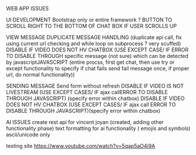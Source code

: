 WEB APP ISSUES

UI DEVELOPMENT
Bootstrap only or entire framework ? 
BUTTON TO SCROLL RIGHT TO THE BOTTOM OF CHAT BOX IF USER SCROLLS UP

VIEW MESSAGE
DUPLICATE MESSAGE HANDLING (duplicate api call, fix using current url checking and while loop on subprocess ? very scuffed)
DISABLE IF VIDEO DOES NOT HV CHATBOX (USE EXCEPT CASE/ IF ERROR TO DISABLE THROUGH specific message (not sure) which can be detected by javascriptJAVASCRIPT (entire procss, first get chat, then use try or except functionality to specify if chat fails send fail message once, if proper url, do normal functionality))

SENDING MESSAGE 
Send form without refresh 
DISABLE IF VIDEO IS NOT LIVESTREAM (USE EXCEPT CASES/ IF ajax callERROR TO DISABLE THROUGH JAVASCRIPT) (specify error within chatbox)
DISABLE IF VIDEO DOES NOT HV CHATBOX (USE EXCEPT CASES/ IF ajax call ERROR TO DISABLE THROUGH JAVASCRIPT)(specify error within chatbox)

AI ISSUES
create rest api for vincent joyan (created, adding other functionality phase)
text formatting for ai functionality ( emojis and symbols) ascii/unicode only


testing site https://www.youtube.com/watch?v=5qap5aO4i9A